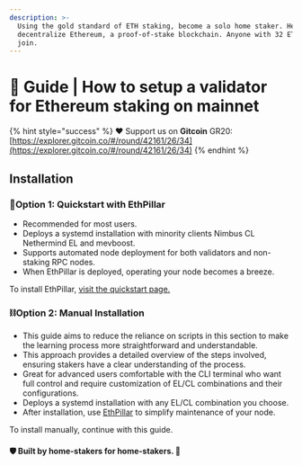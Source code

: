 ```yaml
---
description: >-
  Using the gold standard of ETH staking, become a solo home staker. Help
  decentralize Ethereum, a proof-of-stake blockchain. Anyone with 32 ETH can
  join.
---
```


# 🥩 Guide | How to setup a validator for Ethereum staking on mainnet

{% hint style="success" %}
:heart: Support us on **Gitcoin** GR20: [https://explorer.gitcoin.co/#/round/42161/26/34](https://explorer.gitcoin.co/#/round/42161/26/34)
{% endhint %}

## Installation

### :rocket:Option 1: Quickstart with EthPillar

* Recommended for most users.
* Deploys a systemd installation with minority clients Nimbus CL Nethermind EL and mevboost.
* Supports automated node deployment for both validators and non-staking RPC nodes.
* When EthPillar is deployed, operating your node becomes a breeze.

To install EthPillar, [visit the quickstart page.](../ethpillar.md)

### :chains:Option 2: Manual Installation

* This guide aims to reduce the reliance on scripts in this section to make the learning process more straightforward and understandable.
* This approach provides a detailed overview of the steps involved, ensuring stakers have a clear understanding of the process.
* Great for advanced users comfortable with the CLI terminal who want full control and require customization of EL/CL combinations and their configurations.
* Deploys a systemd installation with any EL/CL combination you choose.
* After installation, use [EthPillar](../ethpillar.md) to simplify maintenance of your node.

To install manually, continue with this guide.

#### :shield: Built by home-stakers for home-stakers. :pray:
